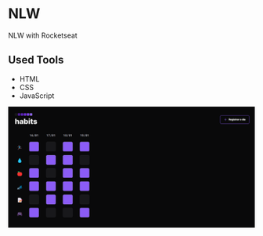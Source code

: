 # NLW
NLW with Rocketseat

## Used Tools

- HTML
- CSS
- JavaScript

![Screenshot Project](./assets/ScreenNLW.png)